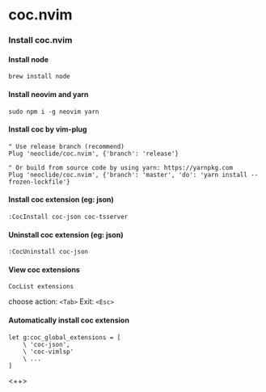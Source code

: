 # coc.nvim
### Install coc.nvim
#### Install node
```command line
brew install node
```

#### Install neovim and yarn
```command line
sudo npm i -g neovim yarn
```

#### Install coc by vim-plug
```command line
" Use release branch (recommend)
Plug 'neoclide/coc.nvim', {'branch': 'release'}

" Or build from source code by using yarn: https://yarnpkg.com
Plug 'neoclide/coc.nvim', {'branch': 'master', 'do': 'yarn install --frozen-lockfile'}
```

#### Install coc extension (eg: json)
```Shell
:CocInstall coc-json coc-tsserver
```

#### Uninstall coc extension (eg: json)
```Shell
:CocUninstall coc-json
```

#### View coc extensions
```Shell
CocList extensions
```

choose action: `<Tab>`
Exit: `<Esc>`

#### Automatically install coc extension
```Vim
let g:coc_global_extensions = [
	\ 'coc-json',
	\ 'coc-vimlsp'
	\ ...
]
```

<++>



